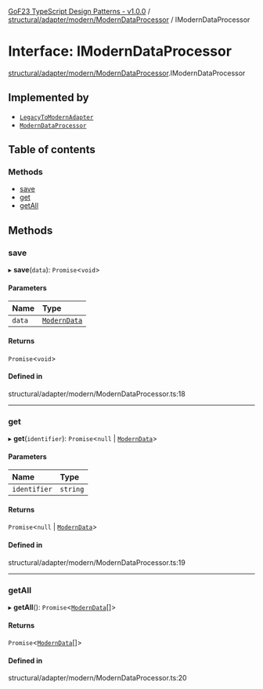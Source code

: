 [GoF23 TypeScript Design Patterns - v1.0.0](../README.md) / [structural/adapter/modern/ModernDataProcessor](../modules/structural_adapter_modern_ModernDataProcessor.md) / IModernDataProcessor

# Interface: IModernDataProcessor

[structural/adapter/modern/ModernDataProcessor](../modules/structural_adapter_modern_ModernDataProcessor.md).IModernDataProcessor

## Implemented by

- [`LegacyToModernAdapter`](../classes/structural_adapter_adapter_LegacyToModernAdapter.LegacyToModernAdapter.md)
- [`ModernDataProcessor`](../classes/structural_adapter_modern_ModernDataProcessor.ModernDataProcessor.md)

## Table of contents

### Methods

- [save](structural_adapter_modern_ModernDataProcessor.IModernDataProcessor.md#save)
- [get](structural_adapter_modern_ModernDataProcessor.IModernDataProcessor.md#get)
- [getAll](structural_adapter_modern_ModernDataProcessor.IModernDataProcessor.md#getall)

## Methods

### save

▸ **save**(`data`): `Promise`\<`void`\>

#### Parameters

| Name | Type |
| :------ | :------ |
| `data` | [`ModernData`](structural_adapter_modern_ModernDataProcessor.ModernData.md) |

#### Returns

`Promise`\<`void`\>

#### Defined in

structural/adapter/modern/ModernDataProcessor.ts:18

___

### get

▸ **get**(`identifier`): `Promise`\<``null`` \| [`ModernData`](structural_adapter_modern_ModernDataProcessor.ModernData.md)\>

#### Parameters

| Name | Type |
| :------ | :------ |
| `identifier` | `string` |

#### Returns

`Promise`\<``null`` \| [`ModernData`](structural_adapter_modern_ModernDataProcessor.ModernData.md)\>

#### Defined in

structural/adapter/modern/ModernDataProcessor.ts:19

___

### getAll

▸ **getAll**(): `Promise`\<[`ModernData`](structural_adapter_modern_ModernDataProcessor.ModernData.md)[]\>

#### Returns

`Promise`\<[`ModernData`](structural_adapter_modern_ModernDataProcessor.ModernData.md)[]\>

#### Defined in

structural/adapter/modern/ModernDataProcessor.ts:20
